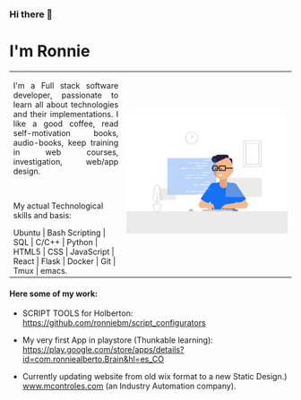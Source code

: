 ### Hi there 👋

# I'm Ronnie

<table align="center">
  <tbody>
        <tr>
            <td align="left" width="40%">
                <p align="justify">I'm a Full stack software developer, passionate to learn all about technologies and their implementations. I like a good coffee, read self-motivation books, audio-books, keep training in web courses,  investigation, web/app design.</p>
                <br>  
                <p>My actual Technological skills and basis:</p>
                Ubuntu | Bash Scripting | SQL | C/C++ | Python | HTML5 | CSS | JavaScript | React | Flask | Docker | Git | Tmux | emacs.
            </td>
            <td align="center" width="60%">
                <img width="100%" src="https://github.com/ronniebm/ronniebm/blob/master/img/animated05.gif" alt="image">
            </td>
        </tr>
    </tbody>
</table>

#### Here some of my work:
- SCRIPT TOOLS for Holberton:
    https://github.com/ronniebm/script_configurators  

- My very first App in playstore (Thunkable learning):
    https://play.google.com/store/apps/details?id=com.ronniealberto.Brain&hl=es_CO

- Currently updating website from old wix format to a new Static Design.)
    www.mcontroles.com  (an Industry Automation company).


<!--
**ronniebm/ronniebm** is a ✨ _special_ ✨ repository because its `README.md` (this file) appears on your GitHub profile.

<img src="https://github.com/ronniebm/ronniebm/blob/master/img/animated05.gif" alt="image">

Here are some ideas to get you started:

- 🔭 I’m currently working on ...
- 🌱 I’m currently learning ...
- 👯 I’m looking to collaborate on ...
- 🤔 I’m looking for help with ...
- 💬 Ask me about ...
- 📫 How to reach me: ...
- 😄 Pronouns: ...
- ⚡ Fun fact: ...
-->
